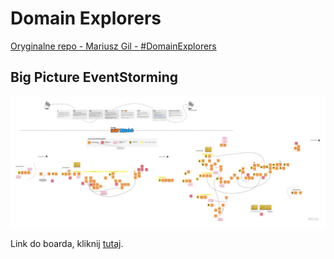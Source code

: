 # Domain Explorers

[Oryginalne repo - Mariusz Gil - #DomainExplorers](https://github.com/mariuszgil/domain-explorers)


## Big Picture EventStorming

![Big Picture EventStorming](Miro/LG-EventStorming-DomainExplorers.jpg)


Link do boarda, kliknij [tutaj](https://miro.com/app/board/o9J_lVZGTc0=/). 
